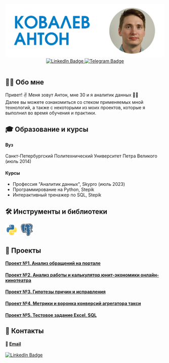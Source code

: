 <div id="header" align="center">
  <img src="/resume/Header.png"/>
</div>
<div id="badges" align="center">
  <a href="https://www.linkedin.com/in/kovanton">
    <img src="https://img.shields.io/badge/LinkedIn-blue?style=for-the-badge&logo=linkedin&logoColor=white" alt="LinkedIn Badge"/>
  </a>
   <a href="https://t.me/Coupet">
    <img src="https://img.shields.io/badge/Telegram-blue?style=for-the-badge&logo=telegram&logoColor=white" alt="Telegram Badge"/>
  </a>
  <br>
    <img src="https://komarev.com/ghpvc/?username=coupet8&style=flat-square&color=blue" alt=""/>
</div>

## :man_technologist: Обо мне
Привет! :v: Меня зовут Антон, мне 30 и я аналитик данных 	:technologist:  
Далее вы можете ознакомиться со стеком применяемых мной технологий, а также с некоторыми из моих проектов, которые я выполнил во время обучения и практики.
## :mortar_board: Образование и курсы
#### Вуз
Санкт-Петербургский Политехнический Университет Петра Великого (июль 2014)
#### Курсы
* Профессия "Аналитик данных", Skypro (июль 2023)
* Программирование на Python, Stepik
* Интерактивный тренажер по SQL, Stepik
## :hammer_and_wrench: Инструменты и библиотеки
<div>
  <img src="https://github.com/devicons/devicon/blob/master/icons/python/python-original.svg" title="Python" alt="Python" width="40" height="40"/>&nbsp;
  <img src="https://github.com/devicons/devicon/blob/master/icons/postgresql/postgresql-original.svg" title="PostgreSQL" alt="PostgreSQL" width="40" height="40"/>&nbsp;
</div>

## :briefcase: Проекты
#### <a href="/resume/portfolio/Проект №1. Анализ обращений на портале.xlsx">Проект №1. Анализ обращений на портале</a>
#### <a href="/resume/portfolio/Проект №2. Анализ работы и калькулятор юнит-экономики онлайн-кинотеатра.xlsx">Проект №2. Анализ работы и калькулятор юнит-экономики онлайн-кинотеатра</a>
#### <a href="/resume/portfolio/Проект №3. Гипотезы причин и исправления.pptx">Проект №3. Гипотезы причин и исправления</a>
#### <a href="/resume/portfolio/Проект №4. Метрики и воронка конверсий агрегатора такси.xlsx">Проект №4. Метрики и воронка конверсий агрегатора такси</a>
#### <a href="/resume/portfolio/Проект №7. Тестовое задание Excel, SQL.xlsx">Проект №5. Тестовое задание Excel, SQL</a>
## :wave: Контакты
#### :e-mail: <a href="mailto:kovalev.analyst@gmail.com">Email</a>

<a href="https://www.linkedin.com/in/kovanton">
<img src="https://img.shields.io/badge/LinkedIn-blue?style=for-the-badge&logo=linkedin&logoColor=white" alt="LinkedIn Badge"/>

